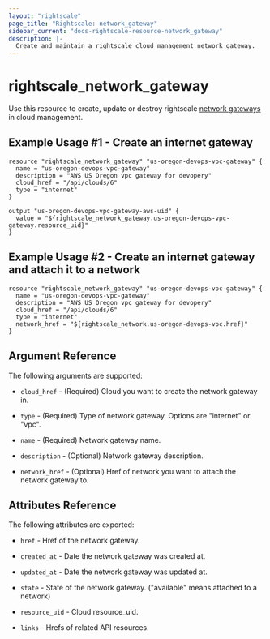 ```yaml
---
layout: "rightscale"
page_title: "Rightscale: network_gateway"
sidebar_current: "docs-rightscale-resource-network_gateway"
description: |-
  Create and maintain a rightscale cloud management network gateway.
---
```


# rightscale_network_gateway

Use this resource to create, update or destroy rightscale [network gateways](http://reference.rightscale.com/api1.5/resources/ResourceNetworkGateways.html) in cloud management.

## Example Usage #1 - Create an internet gateway

```hcl
resource "rightscale_network_gateway" "us-oregon-devops-vpc-gateway" {
  name = "us-oregon-devops-vpc-gateway"
  description = "AWS US Oregon vpc gateway for devopery"
  cloud_href = "/api/clouds/6"
  type = "internet"
}

output "us-oregon-devops-vpc-gateway-aws-uid" {
  value = "${rightscale_network_gateway.us-oregon-devops-vpc-gateway.resource_uid}"
}
```

## Example Usage #2 - Create an internet gateway and attach it to a network

```hcl
resource "rightscale_network_gateway" "us-oregon-devops-vpc-gateway" {
  name = "us-oregon-devops-vpc-gateway"
  description = "AWS US Oregon vpc gateway for devopery"
  cloud_href = "/api/clouds/6"
  type = "internet"
  network_href = "${rightscale_network.us-oregon-devops-vpc.href}"
}
```

## Argument Reference

The following arguments are supported:

* `cloud_href` - (Required) Cloud you want to create the network gateway in.

* `type` - (Required) Type of network gateway.  Options are "internet" or "vpc".

* `name` - (Required) Network gateway name.

* `description` - (Optional) Network gateway description.

* `network_href` - (Optional) Href of network you want to attach the network gateway to.

## Attributes Reference

The following attributes are exported:

* `href` - Href of the network gateway.

* `created_at` - Date the network gateway was created at.

* `updated_at` - Date the network gateway was updated at.

* `state` - State of the network gateway.  ("available" means attached to a network)

* `resource_uid` - Cloud resource_uid.

* `links` - Hrefs of related API resources.